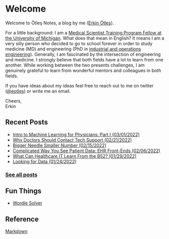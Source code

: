 # Welcome

Welcome to Ötleş Notes, a blog by me ([Erkin Ötleş](https://eotles.github.io)).

For a little background: I am a [Medical Scientist Training Program Fellow at the University of Michigan](https://medicine.umich.edu/medschool/education/md-phd-program). What does that mean in English? It means I am a very silly person who decided to go to school forever in order to study medicine (MD) and engineering (PhD in [industrial and operations engineering](https://ioe.engin.umich.edu)). Generally, I am fascinated by the intersection of engineering and medicine. I strongly believe that both fields have a lot to learn from one another. While working between the two presents challenges, I am genuinely grateful to learn from wonderful mentors and colleagues in both fields.

If you have ideas about my ideas feel free to reach out to me on twitter ([@eotles](https://twitter.com/eotles)) or write me an email.

Cheers, <br />
Erkin  <br />


## Recent Posts
* [Intro to Machine Learning for Physicians: Part I (03/01/2022)](/posts/20220301_intro_to_ml_part_i/readme.md)
* [Why Doctors Should Contact Tech Support (02/21/2022)](/posts/20220221_call_tech_support/readme.md)
* [Bigger Needle Smaller Number (02/15/2022)](/posts/20220215_needle_gauges/readme.md)
* [Complicated Way You See Patient Data: EHR Front-Ends (02/06/2022)](/posts/20220206_ehr_front_ends/readme.md)
* [What Can Healthcare IT Learn From the B52? (01/29/2022)](/posts/20220129_b52_health_IT/readme.md)
* [Looking for Data (01/24/2022)](/posts/20220124_looking_for_data/readme.md)

### [See all posts](/posts/readme.md)


## Fun Things
* [Wordle Solver](/posts/20220110_solving_wordle/gameplay_refined_list.html)

## Reference
[Markdown](markdown.md)
